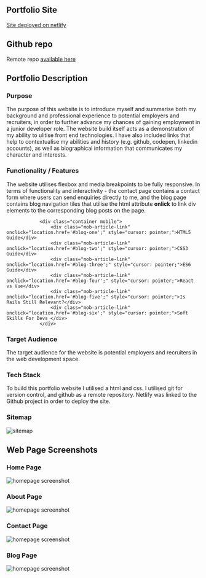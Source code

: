 ## Portfolio Site
[Site deployed on netlify](https://quizzical-colden-2cf193.netlify.app/index.html)

## Github repo 
Remote repo [available here](https://github.com/connorca22/portfolio )

## Portfolio Description

### Purpose
The purpose of this website is to introduce myself and summarise both my background and professional experience to potential employers and recruiters, in order to further advance my chances of gaining employment in a junior developer role. The website build itself acts as a demonstration of my ability to ulitise front end technologies. I have also included links that help to contextualise my abilities and history (e.g. github, codepen, linkedin accounts), as well as biographical information that communicates my character and interests. 

### Functionality / Features
The website utilises flexbox and media breakpoints to be fully responsive. In terms of functionality and interactivity - the contact page contains a contact form where users can send enquiries directly to me, and the blog page contains blog navigation tiles that utilise the html attribute **onlick** to link div elements to the corresponding blog posts on the page. 
```
            <div class="container mobile">
                <div class="mob-article-link" onclick="location.href='#blog-one';" style="cursor: pointer;">HTML5 Guide</div>
                <div class="mob-article-link" onclick="location.href='#blog-two';" style="cursor: pointer;">CSS3 Guide</div>
                <div class="mob-article-link" onclick="location.href='#blog-three';" style="cursor: pointer;">ES6 Guide</div>
                <div class="mob-article-link" onclick="location.href='#blog-four';" style="cursor: pointer;">React vs Vue</div>
                <div class="mob-article-link" onclick="location.href='#blog-five';" style="cursor: pointer;">Is Rails Still Relevant?</div>
                <div class="mob-article-link" onclick="location.href='#blog-six';" style="cursor: pointer;">Soft Skills For Devs </div>
            </div>
```

### Target Audience
The target audience for the website is potential employers and recruiters in the web development space. 

### Tech Stack 
To build this portfolio website I utilised a html and css. I utilised git for version control, and github as a remote repository. Netlify was linked to the Github project in order to deploy the site. 

### Sitemap
![sitemap](images/portfoliositemap.png)


## Web Page Screenshots

### Home Page
![homepage screenshot](images/homepagescreenshot.png)

### About Page
![homepage screenshot](images/aboutpagescreenshot.png)

### Contact Page
![homepage screenshot](images/contactpagescreenshot.png)

### Blog Page 
![homepage screenshot](images/blogpagescreenshot.png)